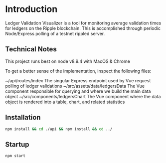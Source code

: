 # Introduction
Ledger Validation Visualizer is a tool for monitoring average validation times for ledgers on the Ripple blockchain. This is accomplished through periodic Node/Express polling of a testnet rippled server.

## Technical Notes
This project runs best on node v8.9.4 with MacOS & Chrome

To get a better sense of the implementation, inspect the following files:

~/api/routes/index  The singular Express endpoint used by Vue request polling of ledger validations
~/src/assets/data/ledgersData  The Vue component responsible for querying and where we build the main data object
~/src/components/ledgersChart  The Vue component where the data object is rendered into a table, chart, and related statistics

## Installation
``` bash
npm install && cd ./api && npm install && cd ../
```

## Startup
``` bash
npm start
```
